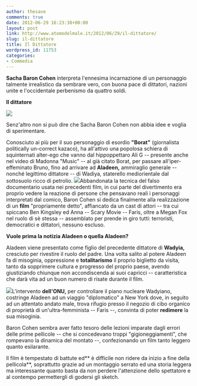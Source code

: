 ```yaml
---
author: thesave
comments: true
date: 2012-06-29 16:23:38+00:00
layout: post
link: http://www.atomodelmale.it/2012/06/29/il-dittatore/
slug: il-dittatore
title: Il Dittatore
wordpress_id: 11753
categories:
- Commedia
---
```


**Sacha Baron Cohen** interpreta l'ennesima incarnazione di un personaggio talmente irrealistico da sembrare vero, con buona pace di dittatori, nazioni unite e l'occidentale perbenismo da quattro soldi.

**Il dittatore**

![](http://www.atomodelmale.it/wp-content/uploads/2012/06/3dictator-202x300.jpg)

Senz'altro non si può dire che Sacha Baron Cohen non abbia idee e voglia di sperimentare.

Conosciuto ai più per il suo personaggio di esordio **"Borat"** (giornalista politically un-correct kazaco), ha all'attivo una popolosa schiera di squinternati alter-ego che vanno dal hippoppettaro Ali G -- presente anche nel video di Madonna "Music" -- al già citato Borat, per passare all'iper-effeminato Bruno, fino ad arrivare ad **Aladeen,** ammiraglio generale -- nonché legittimo dittatore -- di Wadiya, staterello mediorientale dal sottosuolo ricco di petrolio.
![](http://www.atomodelmale.it/wp-content/uploads/2012/06/1dictator-300x257.jpg)Abbandonata la tecnica del falso documentario usata nei precedenti film, in cui parte del divertimento era proprio vedere la reazione di persone che pensavano reali i personaggi interpretati dal comico, Baron Cohen si dedica finalmente alla realizzazione di un **film** "propriamente detto", affiancato da un cast di attori -- tra cui spiccano Ben Kingsley ed Anna -- Scary Movie -- Faris, oltre a Megan Fox nel ruolo di sè stessa -- assemblato per prende in giro tutti: terroristi, democratici e dittatori, nessuno escluso.

**Vuole prima la notizia Aladeen o quella Aladeen?**

Aladeen viene presentato come figlio del precedente dittatore di **Wadyia,** cresciuto per rivestire il ruolo del padre. Una volta salito al potere Aladeen fa di misoginia, oppressione e **totalitarismo** il proprio biglietto da visita, tanto da sopprimere cultura e progresso del proprio paese, avendo giustiziando chiunque non accondiscenda ai suoi capricci -- caratteristica che darà vita ad un buon numero di risate durante il film.

![](http://www.atomodelmale.it/wp-content/uploads/2012/06/2dictator-300x162.jpg)L'intervento **dell'ONU,** per controllare il piano nucleare Wadyiano, costringe Aladeen ad un viaggio "diplomatico" a New York dove, in seguito ad un attentato andato male, trova rifugio presso il negozio di cibo organico di proprietà di un'ultra-femminista -- Faris --, convinta di poter **redimere** la sua misoginia.

Baron Cohen sembra aver fatto tesoro delle lezioni imparate dagli errori delle prime pellicole -- che si concedevano troppi "gigioneggiamenti", che rompevano la dinamica del montato --, confezionando un film tanto leggero quanto esilarante.

Il film è tempestato di battute ed** è difficile non ridere da inizio a fine della pellicola**, soprattutto grazie ad un montaggio serrato ed una storia leggera ma interessante quanto basta da non perdere l'attenzione dello spettatore e al contempo permettergli di godersi gli sketch.
